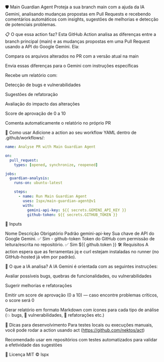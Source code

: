🛡️ Main Guardian Agent
Proteja a sua branch main com a ajuda da IA Gemini, analisando mudanças propostas em Pull Requests e recebendo comentários automáticos com insights, sugestões de melhorias e detecção de potenciais problemas.

📋 O que essa action faz?
Esta GitHub Action analisa as diferenças entre a branch principal (main) e as mudanças propostas em uma Pull Request usando a API do Google Gemini. Ela:

Compara os arquivos alterados no PR com a versão atual na main

Envia essas diferenças para o Gemini com instruções específicas

Recebe um relatório com:

Detecção de bugs e vulnerabilidades

Sugestões de refatoração

Avaliação do impacto das alterações

Score de aprovação de 0 a 10

Comenta automaticamente o relatório no próprio PR

🚀 Como usar
Adicione a action ao seu workflow YAML dentro de .github/workflows/:


```yaml
name: Analyse PR with Main Guardian Agent

on:
  pull_request:
    types: [opened, synchronize, reopened]

jobs:
  guardian-analysis:
    runs-on: ubuntu-latest

    steps:
      - name: Run Main Guardian Agent
        uses: Ispx/main-guardian-agent@v1
        with:
          gemini-api-key: ${{ secrets.GEMINI_API_KEY }}
          github-token: ${{ secrets.GITHUB_TOKEN }}
```


🔐 Inputs

Nome	Descrição	Obrigatório	Padrão
gemini-api-key	Sua chave de API do Google Gemini.	✅ Sim	-
github-token	Token do GitHub com permissão de leitura/escrita no repositório.	✅ Sim	${{ github.token }}
🛠️ Requisitos
A action espera que as ferramentas jq e curl estejam instaladas no runner (no GitHub-hosted já vêm por padrão).

🧠 O que a IA analisa?
A IA Gemini é orientada com as seguintes instruções:

Avaliar possíveis bugs, quebras de funcionalidades, ou vulnerabilidades

Sugerir melhorias e refatorações

Emitir um score de aprovação (0 a 10) — caso encontre problemas críticos, o score será 0

Gerar relatório em formato Markdown com ícones para cada tipo de análise (💥 bugs, 🔐 vulnerabilidades, 🧼 refatorações etc.)


🧪 Dicas para desenvolvimento
Para testes locais ou execuções manuais, você pode rodar a action usando act (https://github.com/nektos/act)

Recomendado usar em repositórios com testes automatizados para validar a efetividade das sugestões

🧾 Licença
MIT © Ispx